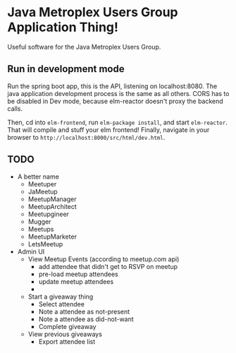 # Java Metroplex Users Group Application Thing!

Useful software for the Java Metroplex Users Group.

## Run in development mode

Run the spring boot app, this is the API, listening on localhost:8080.
The java application development process is the same as all others. CORS
has to be disabled in Dev mode, because elm-reactor doesn't proxy the backend calls.

Then, cd into `elm-frontend`, run `elm-package install`, and start `elm-reactor`. That will compile and stuff your elm frontend! Finally, navigate in your browser to `http://localhost:8000/src/html/dev.html`.

## TODO

* A better name
    * Meetuper
    * JaMeetup
    * MeetupManager
    * MeetupArchitect
    * Meetupgineer
    * Mugger
    * Meetups
    * MeetupMarketer
    * LetsMeetup
* Admin UI
  * View Meetup Events (according to meetup.com api)
    * add attendee that didn't get to RSVP on meetup
    * pre-load meetup attendees
    * update meetup attendees
    * 
  * Start a giveaway thing
    * Select attendee
    * Note a attendee as not-present
    * Note a attendee as did-not-want
    * Complete giveaway
  * View previous giveaways
    * Export attendee list

